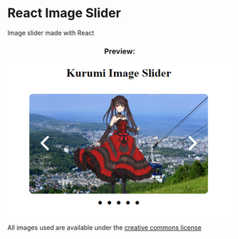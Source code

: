 # React Image Slider

Image slider made with React

<div align="center">
    <strong>
        <h3>Preview: </h3>
    </strong>
</div>

<div align="center">
    <img src="./public/image-slider-preview.png" alt="Preview Image">
</div>

All images used are available under the [creative commons license](https://creativecommons.org/share-your-work/cclicenses/)
